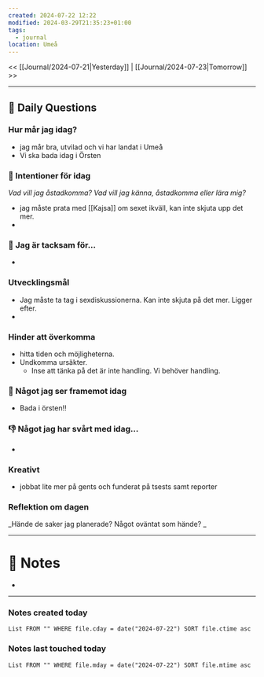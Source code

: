 ```yaml
---
created: 2024-07-22 12:22
modified: 2024-03-29T21:35:23+01:00
tags:
  - journal
location: Umeå
---
```


<< [[Journal/2024-07-21|Yesterday]] | [[Journal/2024-07-23|Tomorrow]] >>

---
## 📅 Daily Questions
### Hur mår jag idag?
- jag mår bra, utvilad och vi har landat i Umeå
- Vi ska bada idag i Örsten

### 🚀  Intentioner för idag
_Vad vill jag åstadkomma? Vad vill jag känna, åstadkomma eller lära mig?_
- jag måste prata med [[Kajsa]] om sexet ikväll, kan inte skjuta upp det mer.
- 
### 🙏 Jag är tacksam för...
- 
### Utvecklingsmål
- Jag måste ta tag i sexdiskussionerna. Kan inte skjuta på det mer. Ligger efter.
- 

### Hinder att överkomma
- hitta tiden och möjligheterna. 
- Undkomma ursäkter.
	- Inse att tänka på det är inte handling. Vi behöver handling.

### 🙌 Något jag ser framemot idag
- Bada i örsten!!

### 👎 Något jag har svårt med idag...
- 

### Kreativt
- jobbat lite mer på gents och funderat på tsests samt reporter

### Reflektion om dagen
_Hände de saker jag planerade? Något oväntat som hände? _

---
# 📝 Notes
- 
---
### Notes created today
```dataview
List FROM "" WHERE file.cday = date("2024-07-22") SORT file.ctime asc
```
### Notes last touched today
```dataview
List FROM "" WHERE file.mday = date("2024-07-22") SORT file.mtime asc
```